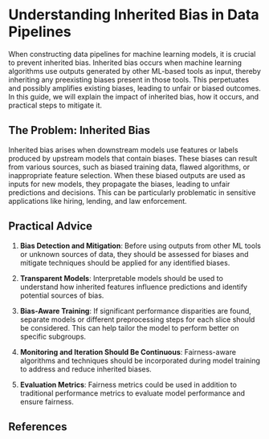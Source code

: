 # Understanding Inherited Bias in Data Pipelines

When constructing data pipelines for machine learning models, it is crucial to prevent inherited bias. Inherited bias occurs when machine learning algorithms use outputs generated by other ML-based tools as input, thereby inheriting any preexisting biases present in those tools. This perpetuates and possibly amplifies existing biases, leading to unfair or biased outcomes. In this guide, we will explain the impact of inherited bias, how it occurs, and practical steps to mitigate it.

## The Problem: Inherited Bias

Inherited bias arises when downstream models use features or labels produced by upstream models that contain biases. These biases can result from various sources, such as biased training data, flawed algorithms, or inappropriate feature selection. When these biased outputs are used as inputs for new models, they propagate the biases, leading to unfair predictions and decisions. This can be particularly problematic in sensitive applications like hiring, lending, and law enforcement.

## Practical Advice

1. **Bias Detection and Mitigation**: Before using outputs from other ML tools or unknown sources of data, they should be assessed for biases and mitigate techniques should be applied for any identified biases.

2. **Transparent Models**: Interpretable models should be used to understand how inherited features influence predictions and identify potential sources of bias.

3. **Bias-Aware Training**: If significant performance disparities are found, separate models or different preprocessing steps for each slice should be considered. This can help tailor the model to perform better on specific subgroups.

4. **Monitoring and Iteration Should Be Continuous**: Fairness-aware algorithms and techniques should be incorporated during model training to address and reduce inherited biases.

5. **Evaluation Metrics**: Fairness metrics could be used in addition to traditional performance metrics to evaluate model performance and ensure fairness.

## References
